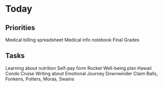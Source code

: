 # Today


## Priorities

Medical billing spreadsheet
Medical info notebook
Final Grades


## Tasks

Learning about nutrition
Self-pay form
Rocket
Well-being plan
Hawaii Condo
Cruise
Writing about Emotional Journey
Downwinder Claim
Balls, Fonkens, Potters, Moras, Swains

